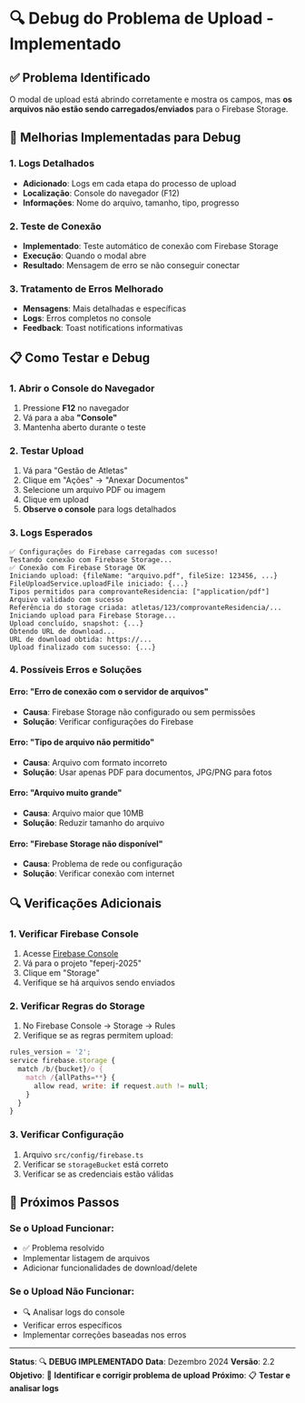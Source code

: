# 🔍 Debug do Problema de Upload - Implementado

## ✅ Problema Identificado

O modal de upload está abrindo corretamente e mostra os campos, mas **os arquivos não estão sendo carregados/enviados** para o Firebase Storage.

## 🔧 Melhorias Implementadas para Debug

### 1. **Logs Detalhados**
- **Adicionado**: Logs em cada etapa do processo de upload
- **Localização**: Console do navegador (F12)
- **Informações**: Nome do arquivo, tamanho, tipo, progresso

### 2. **Teste de Conexão**
- **Implementado**: Teste automático de conexão com Firebase Storage
- **Execução**: Quando o modal abre
- **Resultado**: Mensagem de erro se não conseguir conectar

### 3. **Tratamento de Erros Melhorado**
- **Mensagens**: Mais detalhadas e específicas
- **Logs**: Erros completos no console
- **Feedback**: Toast notifications informativas

## 📋 Como Testar e Debug

### **1. Abrir o Console do Navegador**
1. Pressione **F12** no navegador
2. Vá para a aba **"Console"**
3. Mantenha aberto durante o teste

### **2. Testar Upload**
1. Vá para "Gestão de Atletas"
2. Clique em "Ações" → "Anexar Documentos"
3. Selecione um arquivo PDF ou imagem
4. Clique em upload
5. **Observe o console** para logs detalhados

### **3. Logs Esperados**
```
✅ Configurações do Firebase carregadas com sucesso!
Testando conexão com Firebase Storage...
✅ Conexão com Firebase Storage OK
Iniciando upload: {fileName: "arquivo.pdf", fileSize: 123456, ...}
FileUploadService.uploadFile iniciado: {...}
Tipos permitidos para comprovanteResidencia: ["application/pdf"]
Arquivo validado com sucesso
Referência do storage criada: atletas/123/comprovanteResidencia/...
Iniciando upload para Firebase Storage...
Upload concluído, snapshot: {...}
Obtendo URL de download...
URL de download obtida: https://...
Upload finalizado com sucesso: {...}
```

### **4. Possíveis Erros e Soluções**

#### **Erro: "Erro de conexão com o servidor de arquivos"**
- **Causa**: Firebase Storage não configurado ou sem permissões
- **Solução**: Verificar configurações do Firebase

#### **Erro: "Tipo de arquivo não permitido"**
- **Causa**: Arquivo com formato incorreto
- **Solução**: Usar apenas PDF para documentos, JPG/PNG para fotos

#### **Erro: "Arquivo muito grande"**
- **Causa**: Arquivo maior que 10MB
- **Solução**: Reduzir tamanho do arquivo

#### **Erro: "Firebase Storage não disponível"**
- **Causa**: Problema de rede ou configuração
- **Solução**: Verificar conexão com internet

## 🔍 Verificações Adicionais

### **1. Verificar Firebase Console**
1. Acesse [Firebase Console](https://console.firebase.google.com)
2. Vá para o projeto "feperj-2025"
3. Clique em "Storage"
4. Verifique se há arquivos sendo enviados

### **2. Verificar Regras do Storage**
1. No Firebase Console → Storage → Rules
2. Verifique se as regras permitem upload:
```javascript
rules_version = '2';
service firebase.storage {
  match /b/{bucket}/o {
    match /{allPaths=**} {
      allow read, write: if request.auth != null;
    }
  }
}
```

### **3. Verificar Configuração**
1. Arquivo `src/config/firebase.ts`
2. Verificar se `storageBucket` está correto
3. Verificar se as credenciais estão válidas

## 🚀 Próximos Passos

### **Se o Upload Funcionar:**
- ✅ Problema resolvido
- Implementar listagem de arquivos
- Adicionar funcionalidades de download/delete

### **Se o Upload Não Funcionar:**
- 🔍 Analisar logs do console
- Verificar erros específicos
- Implementar correções baseadas nos erros

---

**Status**: 🔍 **DEBUG IMPLEMENTADO**
**Data**: Dezembro 2024
**Versão**: 2.2
**Objetivo**: 🔧 **Identificar e corrigir problema de upload**
**Próximo**: 📋 **Testar e analisar logs**

